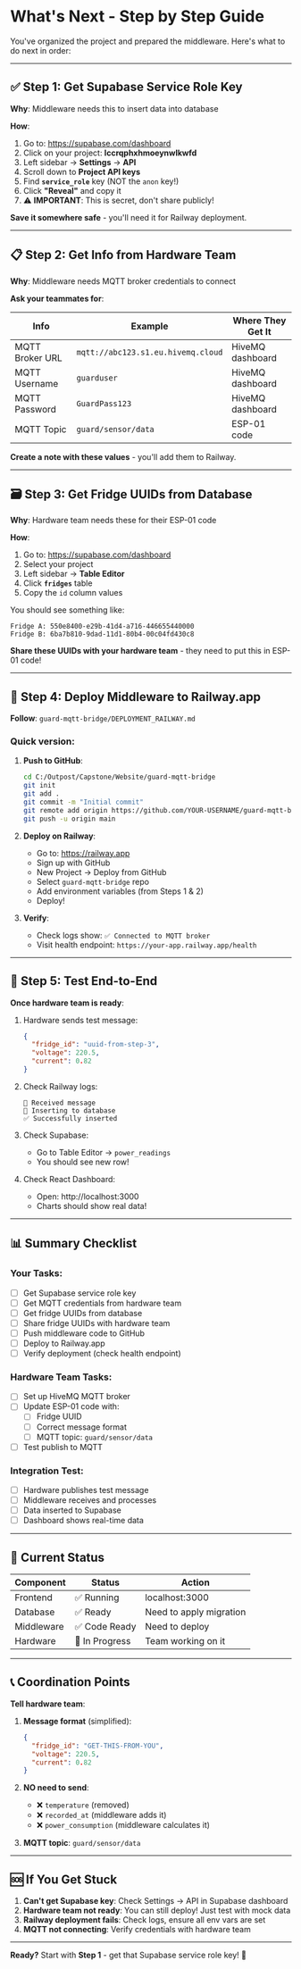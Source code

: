 # What's Next - Step by Step Guide

You've organized the project and prepared the middleware. Here's what to do next in order:

---

## ✅ Step 1: Get Supabase Service Role Key

**Why**: Middleware needs this to insert data into database

**How**:
1. Go to: https://supabase.com/dashboard
2. Click on your project: **lccrqphxhmoeynwlkwfd**
3. Left sidebar → **Settings** → **API**
4. Scroll down to **Project API keys**
5. Find **`service_role`** key (NOT the `anon` key!)
6. Click **"Reveal"** and copy it
7. ⚠️ **IMPORTANT**: This is secret, don't share publicly!

**Save it somewhere safe** - you'll need it for Railway deployment.

---

## 📋 Step 2: Get Info from Hardware Team

**Why**: Middleware needs MQTT broker credentials to connect

**Ask your teammates for**:

| Info | Example | Where They Get It |
|------|---------|-------------------|
| MQTT Broker URL | `mqtt://abc123.s1.eu.hivemq.cloud` | HiveMQ dashboard |
| MQTT Username | `guarduser` | HiveMQ dashboard |
| MQTT Password | `GuardPass123` | HiveMQ dashboard |
| MQTT Topic | `guard/sensor/data` | ESP-01 code |

**Create a note with these values** - you'll add them to Railway.

---

## 🗃️ Step 3: Get Fridge UUIDs from Database

**Why**: Hardware team needs these for their ESP-01 code

**How**:
1. Go to: https://supabase.com/dashboard
2. Select your project
3. Left sidebar → **Table Editor**
4. Click **`fridges`** table
5. Copy the `id` column values

You should see something like:
```
Fridge A: 550e8400-e29b-41d4-a716-446655440000
Fridge B: 6ba7b810-9dad-11d1-80b4-00c04fd430c8
```

**Share these UUIDs with your hardware team** - they need to put this in ESP-01 code!

---

## 🚀 Step 4: Deploy Middleware to Railway.app

**Follow**: `guard-mqtt-bridge/DEPLOYMENT_RAILWAY.md`

### Quick version:

1. **Push to GitHub**:
   ```bash
   cd C:/Outpost/Capstone/Website/guard-mqtt-bridge
   git init
   git add .
   git commit -m "Initial commit"
   git remote add origin https://github.com/YOUR-USERNAME/guard-mqtt-bridge.git
   git push -u origin main
   ```

2. **Deploy on Railway**:
   - Go to: https://railway.app
   - Sign up with GitHub
   - New Project → Deploy from GitHub
   - Select `guard-mqtt-bridge` repo
   - Add environment variables (from Steps 1 & 2)
   - Deploy!

3. **Verify**:
   - Check logs show: `✅ Connected to MQTT broker`
   - Visit health endpoint: `https://your-app.railway.app/health`

---

## 🧪 Step 5: Test End-to-End

**Once hardware team is ready**:

1. Hardware sends test message:
   ```json
   {
     "fridge_id": "uuid-from-step-3",
     "voltage": 220.5,
     "current": 0.82
   }
   ```

2. Check Railway logs:
   ```
   📨 Received message
   💾 Inserting to database
   ✅ Successfully inserted
   ```

3. Check Supabase:
   - Go to Table Editor → `power_readings`
   - You should see new row!

4. Check React Dashboard:
   - Open: http://localhost:3000
   - Charts should show real data!

---

## 📊 Summary Checklist

### Your Tasks:
- [ ] Get Supabase service role key
- [ ] Get MQTT credentials from hardware team
- [ ] Get fridge UUIDs from database
- [ ] Share fridge UUIDs with hardware team
- [ ] Push middleware code to GitHub
- [ ] Deploy to Railway.app
- [ ] Verify deployment (check health endpoint)

### Hardware Team Tasks:
- [ ] Set up HiveMQ MQTT broker
- [ ] Update ESP-01 code with:
  - [ ] Fridge UUID
  - [ ] Correct message format
  - [ ] MQTT topic: `guard/sensor/data`
- [ ] Test publish to MQTT

### Integration Test:
- [ ] Hardware publishes test message
- [ ] Middleware receives and processes
- [ ] Data inserted to Supabase
- [ ] Dashboard shows real-time data

---

## 🎯 Current Status

| Component | Status | Action |
|-----------|--------|--------|
| Frontend | ✅ Running | localhost:3000 |
| Database | ✅ Ready | Need to apply migration |
| Middleware | ✅ Code Ready | Need to deploy |
| Hardware | 🔄 In Progress | Team working on it |

---

## 📞 Coordination Points

**Tell hardware team**:

1. **Message format** (simplified):
   ```json
   {
     "fridge_id": "GET-THIS-FROM-YOU",
     "voltage": 220.5,
     "current": 0.82
   }
   ```

2. **NO need to send**:
   - ❌ `temperature` (removed)
   - ❌ `recorded_at` (middleware adds it)
   - ❌ `power_consumption` (middleware calculates it)

3. **MQTT topic**: `guard/sensor/data`

---

## 🆘 If You Get Stuck

1. **Can't get Supabase key**: Check Settings → API in Supabase dashboard
2. **Hardware team not ready**: You can still deploy! Just test with mock data
3. **Railway deployment fails**: Check logs, ensure all env vars are set
4. **MQTT not connecting**: Verify credentials with hardware team

---

**Ready?** Start with **Step 1** - get that Supabase service role key! 🚀
